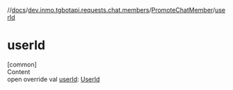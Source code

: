 //[docs](../../../index.md)/[dev.inmo.tgbotapi.requests.chat.members](../index.md)/[PromoteChatMember](index.md)/[userId](user-id.md)



# userId  
[common]  
Content  
open override val [userId](user-id.md): [UserId](../../dev.inmo.tgbotapi.types/index.md#%5Bdev.inmo.tgbotapi.types%2FUserId%2F%2F%2FPointingToDeclaration%2F%5D%2FClasslikes%2F625018081)  



